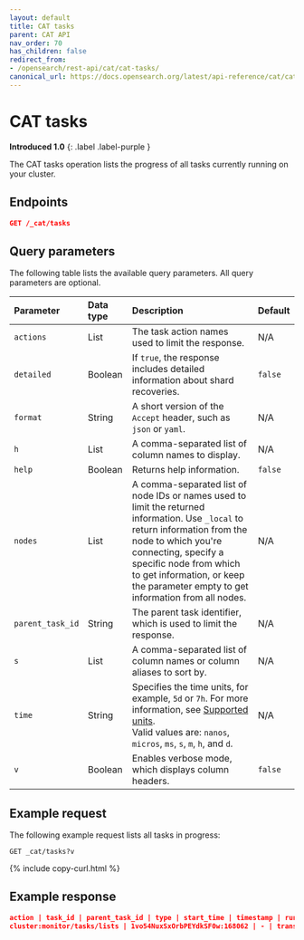 ```yaml
---
layout: default
title: CAT tasks
parent: CAT API
nav_order: 70
has_children: false
redirect_from:
- /opensearch/rest-api/cat/cat-tasks/
canonical_url: https://docs.opensearch.org/latest/api-reference/cat/cat-tasks/
---
```


# CAT tasks
**Introduced 1.0**
{: .label .label-purple }

The CAT tasks operation lists the progress of all tasks currently running on your cluster.

<!-- spec_insert_start
api: cat.tasks
component: endpoints
-->
## Endpoints
```json
GET /_cat/tasks
```
<!-- spec_insert_end -->


<!-- spec_insert_start
api: cat.tasks
component: query_parameters
columns: Parameter, Data type, Description, Default
include_deprecated: false
-->
## Query parameters

The following table lists the available query parameters. All query parameters are optional.

| Parameter | Data type | Description | Default |
| :--- | :--- | :--- | :--- |
| `actions` | List | The task action names used to limit the response. | N/A |
| `detailed` | Boolean | If `true`, the response includes detailed information about shard recoveries. | `false` |
| `format` | String | A short version of the `Accept` header, such as `json` or `yaml`. | N/A |
| `h` | List | A comma-separated list of column names to display. | N/A |
| `help` | Boolean | Returns help information. | `false` |
| `nodes` | List | A comma-separated list of node IDs or names used to limit the returned information.  Use `_local` to return information from the node to which you're connecting, specify a specific node from which to get information, or keep the parameter empty to get information from all nodes. | N/A |
| `parent_task_id` | String | The parent task identifier, which is used to limit the response. | N/A |
| `s` | List | A comma-separated list of column names or column aliases to sort by. | N/A |
| `time` | String | Specifies the time units, for example, `5d` or `7h`. For more information, see [Supported units]({{site.url}}{{site.baseurl}}/api-reference/units/). <br> Valid values are: `nanos`, `micros`, `ms`, `s`, `m`, `h`, and `d`. | N/A |
| `v` | Boolean | Enables verbose mode, which displays column headers. | `false` |

<!-- spec_insert_end -->

## Example request

The following example request lists all tasks in progress:

```
GET _cat/tasks?v
```
{% include copy-curl.html %}


## Example response

```json
action | task_id | parent_task_id | type | start_time | timestamp | running_time | ip | node
cluster:monitor/tasks/lists | 1vo54NuxSxOrbPEYdkSF0w:168062 | - | transport | 1624337809471 | 04:56:49 | 489.5ms | 172.18.0.4 | odfe-node1     
```

